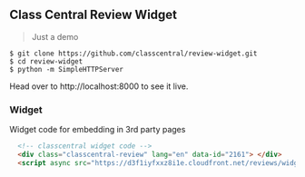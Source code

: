 Class Central Review Widget
---

> Just a demo

```
$ git clone https://github.com/classcentral/review-widget.git
$ cd review-widget
$ python -m SimpleHTTPServer
```

Head over to http://localhost:8000 to see it live.

### Widget

Widget code for embedding in 3rd party pages

```HTML
  <!-- classcentral widget code -->
  <div class="classcentral-review" lang="en" data-id="2161"> </div>
  <script async src="https://d3f1iyfxxz8i1e.cloudfront.net/reviews/widget.min.js" charset="utf-8"></script>
```
